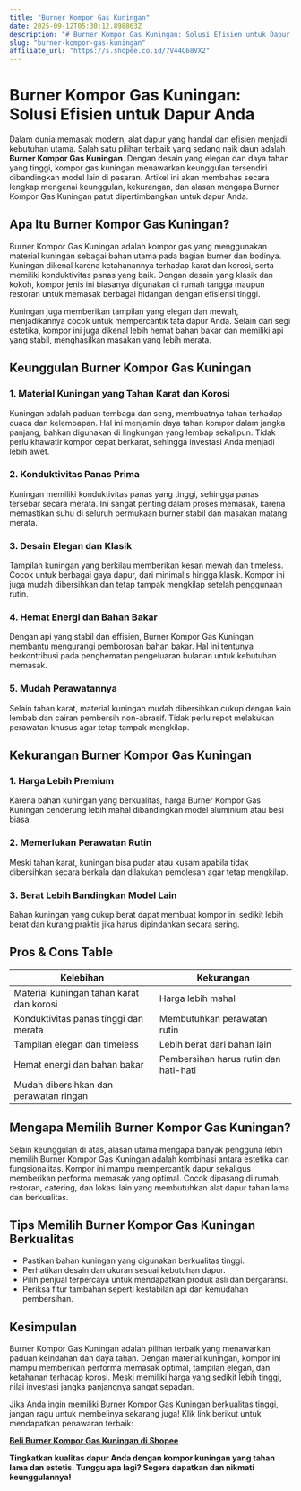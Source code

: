 ```yaml
---
title: "Burner Kompor Gas Kuningan"
date: 2025-09-12T05:30:12.898863Z
description: "# Burner Kompor Gas Kuningan: Solusi Efisien untuk Dapur Anda..."
slug: "burner-kompor-gas-kuningan"
affiliate_url: "https://s.shopee.co.id/7V44C68VX2"
---
```

# Burner Kompor Gas Kuningan: Solusi Efisien untuk Dapur Anda

Dalam dunia memasak modern, alat dapur yang handal dan efisien menjadi kebutuhan utama. Salah satu pilihan terbaik yang sedang naik daun adalah **Burner Kompor Gas Kuningan**. Dengan desain yang elegan dan daya tahan yang tinggi, kompor gas kuningan menawarkan keunggulan tersendiri dibandingkan model lain di pasaran. Artikel ini akan membahas secara lengkap mengenai keunggulan, kekurangan, dan alasan mengapa Burner Kompor Gas Kuningan patut dipertimbangkan untuk dapur Anda.

## Apa Itu Burner Kompor Gas Kuningan?

Burner Kompor Gas Kuningan adalah kompor gas yang menggunakan material kuningan sebagai bahan utama pada bagian burner dan bodinya. Kuningan dikenal karena ketahanannya terhadap karat dan korosi, serta memiliki konduktivitas panas yang baik. Dengan desain yang klasik dan kokoh, kompor jenis ini biasanya digunakan di rumah tangga maupun restoran untuk memasak berbagai hidangan dengan efisiensi tinggi.

Kuningan juga memberikan tampilan yang elegan dan mewah, menjadikannya cocok untuk mempercantik tata dapur Anda. Selain dari segi estetika, kompor ini juga dikenal lebih hemat bahan bakar dan memiliki api yang stabil, menghasilkan masakan yang lebih merata.

## Keunggulan Burner Kompor Gas Kuningan

### 1. Material Kuningan yang Tahan Karat dan Korosi

Kuningan adalah paduan tembaga dan seng, membuatnya tahan terhadap cuaca dan kelembapan. Hal ini menjamin daya tahan kompor dalam jangka panjang, bahkan digunakan di lingkungan yang lembap sekalipun. Tidak perlu khawatir kompor cepat berkarat, sehingga investasi Anda menjadi lebih awet.

### 2. Konduktivitas Panas Prima

Kuningan memiliki konduktivitas panas yang tinggi, sehingga panas tersebar secara merata. Ini sangat penting dalam proses memasak, karena memastikan suhu di seluruh permukaan burner stabil dan masakan matang merata.

### 3. Desain Elegan dan Klasik

Tampilan kuningan yang berkilau memberikan kesan mewah dan timeless. Cocok untuk berbagai gaya dapur, dari minimalis hingga klasik. Kompor ini juga mudah dibersihkan dan tetap tampak mengkilap setelah penggunaan rutin.

### 4. Hemat Energi dan Bahan Bakar

Dengan api yang stabil dan effisien, Burner Kompor Gas Kuningan membantu mengurangi pemborosan bahan bakar. Hal ini tentunya berkontribusi pada penghematan pengeluaran bulanan untuk kebutuhan memasak.

### 5. Mudah Perawatannya

Selain tahan karat, material kuningan mudah dibersihkan cukup dengan kain lembab dan cairan pembersih non-abrasif. Tidak perlu repot melakukan perawatan khusus agar tetap tampak mengkilap.

## Kekurangan Burner Kompor Gas Kuningan

### 1. Harga Lebih Premium

Karena bahan kuningan yang berkualitas, harga Burner Kompor Gas Kuningan cenderung lebih mahal dibandingkan model aluminium atau besi biasa.

### 2. Memerlukan Perawatan Rutin

Meski tahan karat, kuningan bisa pudar atau kusam apabila tidak dibersihkan secara berkala dan dilakukan pemolesan agar tetap mengkilap.

### 3. Berat Lebih Bandingkan Model Lain

Bahan kuningan yang cukup berat dapat membuat kompor ini sedikit lebih berat dan kurang praktis jika harus dipindahkan secara sering.

## Pros & Cons Table

| Kelebihan                                    | Kekurangan                                    |
|----------------------------------------------|----------------------------------------------|
| Material kuningan tahan karat dan korosi    | Harga lebih mahal                          |
| Konduktivitas panas tinggi dan merata      | Membutuhkan perawatan rutin               |
| Tampilan elegan dan timeless                | Lebih berat dari bahan lain               |
| Hemat energi dan bahan bakar                | Pembersihan harus rutin dan hati-hati     |
| Mudah dibersihkan dan perawatan ringan     |                                         |

## Mengapa Memilih Burner Kompor Gas Kuningan?

Selain keunggulan di atas, alasan utama mengapa banyak pengguna lebih memilih Burner Kompor Gas Kuningan adalah kombinasi antara estetika dan fungsionalitas. Kompor ini mampu mempercantik dapur sekaligus memberikan performa memasak yang optimal. Cocok dipasang di rumah, restoran, catering, dan lokasi lain yang membutuhkan alat dapur tahan lama dan berkualitas.

## Tips Memilih Burner Kompor Gas Kuningan Berkualitas

- Pastikan bahan kuningan yang digunakan berkualitas tinggi.
- Perhatikan desain dan ukuran sesuai kebutuhan dapur.
- Pilih penjual terpercaya untuk mendapatkan produk asli dan bergaransi.
- Periksa fitur tambahan seperti kestabilan api dan kemudahan pembersihan.

## Kesimpulan

Burner Kompor Gas Kuningan adalah pilihan terbaik yang menawarkan paduan keindahan dan daya tahan. Dengan material kuningan, kompor ini mampu memberikan performa memasak optimal, tampilan elegan, dan ketahanan terhadap korosi. Meski memiliki harga yang sedikit lebih tinggi, nilai investasi jangka panjangnya sangat sepadan.

Jika Anda ingin memiliki Burner Kompor Gas Kuningan berkualitas tinggi, jangan ragu untuk membelinya sekarang juga! Klik link berikut untuk mendapatkan penawaran terbaik:  

[**Beli Burner Kompor Gas Kuningan di Shopee**](https://s.shopee.co.id/7V44C68VX2)  

**Tingkatkan kualitas dapur Anda dengan kompor kuningan yang tahan lama dan estetis. Tunggu apa lagi? Segera dapatkan dan nikmati keunggulannya!**